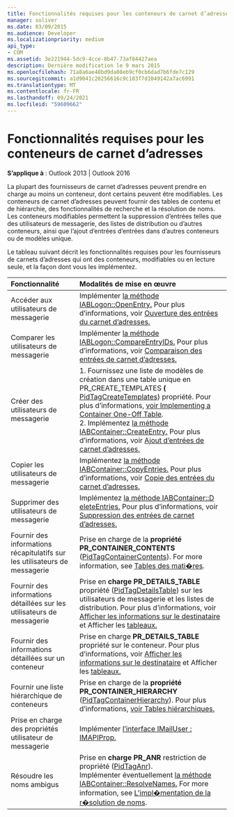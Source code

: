 ```yaml
---
title: Fonctionnalités requises pour les conteneurs de carnet d’adresses
manager: soliver
ms.date: 03/09/2015
ms.audience: Developer
ms.localizationpriority: medium
api_type:
- COM
ms.assetid: 3e221944-5dc9-4cce-8b47-73af84427aea
description: Dernière modification le 9 mars 2015
ms.openlocfilehash: 71a8a6ae48bd9da08eb9cf0cb6dad7b6fde7c129
ms.sourcegitcommit: a1d9041c20256616c9c183f7d1049142a7ac6991
ms.translationtype: MT
ms.contentlocale: fr-FR
ms.lasthandoff: 09/24/2021
ms.locfileid: "59609662"
---
```

# <a name="required-features-for-address-book-containers"></a>Fonctionnalités requises pour les conteneurs de carnet d’adresses

  
  
**S’applique à** : Outlook 2013 | Outlook 2016 
  
La plupart des fournisseurs de carnet d’adresses peuvent prendre en charge au moins un conteneur, dont certains peuvent être modifiables. Les conteneurs de carnet d’adresses peuvent fournir des tables de contenu et de hiérarchie, des fonctionnalités de recherche et la résolution de noms. Les conteneurs modifiables permettent la suppression d’entrées telles que des utilisateurs de messagerie, des listes de distribution ou d’autres conteneurs, ainsi que l’ajout d’entrées d’entrées dans d’autres conteneurs ou de modèles unique.
  
Le tableau suivant décrit les fonctionnalités requises pour les fournisseurs de carnets d’adresses qui ont des conteneurs, modifiables ou en lecture seule, et la façon dont vous les implémentez.
  
|**Fonctionnalité**|**Modalités de mise en œuvre**|
|:-----|:-----|
|Accéder aux utilisateurs de messagerie  <br/> |Implémenter [la méthode IABLogon::OpenEntry.](iablogon-openentry.md) Pour plus d’informations, voir [Ouverture des entrées du carnet d’adresses.](opening-address-book-entries.md)  <br/> |
|Comparer les utilisateurs de messagerie  <br/> |Implémenter [la méthode IABLogon::CompareEntryIDs.](iablogon-compareentryids.md) Pour plus d’informations, voir [Comparaison des entrées de carnet d’adresses.](comparing-address-book-entries.md)  <br/> |
|Créer des utilisateurs de messagerie  <br/> |1. Fournissez une liste de modèles de création dans une table unique en PR_CREATE_TEMPLATES **(** [PidTagCreateTemplates](pidtagcreatetemplates-canonical-property.md)) propriété. Pour plus d’informations, [voir Implementing a Container One-Off Table](implementing-a-container-one-off-table.md).  <br/> 2. Implémentez [la méthode IABContainer::CreateEntry.](iabcontainer-createentry.md) Pour plus d’informations, voir [Ajout d’entrées de carnet d’adresses.](adding-address-book-entries.md)  <br/> |
|Copier les utilisateurs de messagerie  <br/> |Implémentez [la méthode IABContainer::CopyEntries.](iabcontainer-copyentries.md) Pour plus d’informations, voir [Copie des entrées du carnet d’adresses.](copying-address-book-entries.md)  <br/> |
|Supprimer des utilisateurs de messagerie  <br/> |Implémentez [la méthode IABContainer::D eleteEntries.](iabcontainer-deleteentries.md) Pour plus d’informations, voir [Suppression des entrées de carnet d’adresses.](removing-address-book-entries.md)  <br/> |
|Fournir des informations récapitulatifs sur les utilisateurs de messagerie  <br/> |Prise en charge de la **propriété PR_CONTAINER_CONTENTS** ([PidTagContainerContents](pidtagcontainercontents-canonical-property.md)). For more information, see [Tables des mati�res](contents-tables.md).  <br/> |
|Fournir des informations détaillées sur les utilisateurs de messagerie  <br/> |Prise en **charge PR_DETAILS_TABLE** propriété ([PidTagDetailsTable](pidtagdetailstable-canonical-property.md)) sur les utilisateurs de messagerie et les listes de distribution. Pour plus d’informations, voir [Afficher les informations sur le destinataire](displaying-recipient-information.md) et Afficher les [tableaux.](display-tables.md)  <br/> |
|Fournir des informations détaillées sur un conteneur  <br/> |Prise en charge **PR_DETAILS_TABLE** propriété sur le conteneur. Pour plus d’informations, voir [Afficher les informations sur le destinataire](displaying-recipient-information.md) et Afficher les [tableaux.](display-tables.md)  <br/> |
|Fournir une liste hiérarchique de conteneurs  <br/> |Prise en charge de la **propriété PR_CONTAINER_HIERARCHY** ([PidTagContainerHierarchy](pidtagcontainerhierarchy-canonical-property.md)). Pour plus d’informations, [voir Tables hiérarchiques.](hierarchy-tables.md)  <br/> |
|Prise en charge des propriétés utilisateur de messagerie  <br/> |Implémenter [l’interface IMailUser : IMAPIProp.](imailuserimapiprop.md)  <br/> |
|Résoudre les noms ambigus  <br/> | Prise en **charge PR_ANR** restriction de propriété ([PidTagAnr](pidtaganr-canonical-property.md)).  <br/>  Implémenter éventuellement [la méthode IABContainer::ResolveNames.](iabcontainer-resolvenames.md) For more information, see [L'impl�mentation de la r�solution de noms](implementing-name-resolution.md).  <br/> |
   

